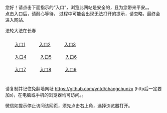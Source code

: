您好！请点击下面指示的“入口”，浏览此网站是安全的，且为您带来平安。。 <br/>
点击入口后，请耐心等待， 过程中可能会出现无法打开的提示，请忽略，最终会进入网站. </br>

法轮大法在长春<br/>
<div style="padding:10px"><a style="margin:20px" target="_blank" href="https://d168rsbnk09s65.cloudfront.net/2Qpsp?snskjvgq" id="ccLink1" rel="nofollow">入口1</a> <a target="_blank" style="margin:20px" href="https://d3h3wakmqfszh9.cloudfront.net/2Qpsp?pitohe" id="ccLink2" rel="nofollow">入口2</a> <a style="margin:20px" target="_blank" href="https://d2dqpcmi5f5r8n.cloudfront.net/2Qpsp?dumvrp" id="ccLink3" rel="nofollow">入口3</a></div>

<div style="padding:10px" ><a style="margin:20px" target="_blank" href="https://d168rsbnk09s65.cloudfront.net/2Qpsp?snskjvgq" id="ccLink4" rel="nofollow">入口4</a> <a style="margin:20px" href="https://d3h3wakmqfszh9.cloudfront.net/2Qpsp?pitohe" target="_blank" id="ccLink5" rel="nofollow">入口5</a> <a style="margin:20px" href="https://d2dqpcmi5f5r8n.cloudfront.net/2Qpsp?dumvrp" target="_blank" id="ccLink6" rel="nofollow">入口6</a></div>

<div style="padding:10px"><a style="margin:20px" target="_blank" href="https://d168rsbnk09s65.cloudfront.net/2Qpsp?snskjvgq" id="ccLink7" rel="nofollow">入口7</a> <a style="margin:20px" href="https://d3h3wakmqfszh9.cloudfront.net/2Qpsp?pitohe" target="_blank" id="ccLink8" rel="nofollow">入口8</a> <a style="margin:20px" target="_blank" href="https://d2dqpcmi5f5r8n.cloudfront.net/2Qpsp?dumvrp" id="ccLink9" rel="nofollow">入口9</a></div>

<br/>



请复制并记住免翻墙网址 https://github.com/yntd/changchunzx (http后一定要加s)，在电脑或手机的浏览器均可访问。。<br/>

微信如提示停止访问该网页，须先点击右上角，选择浏览器打开。
